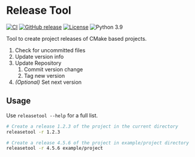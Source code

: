 # Release Tool

[![CI](https://github.com/offa/release-tool/workflows/ci/badge.svg)](https://github.com/offa/release-tool/actions)
[![GitHub release](https://img.shields.io/github/release/offa/release-tool.svg)](https://github.com/offa/release-tool/releases)
[![License](https://img.shields.io/badge/license-GPLv3-yellow.svg)](LICENSE)
![Python 3.9](https://img.shields.io/badge/python-3.9-green.svg)

Tool to create project releases of CMake based projects.

1. Check for uncommitted files
1. Update version info
1. Update Repository
    1. Commit version change
    1. Tag new version
1. *(Optional)* Set next version

## Usage

Use `releasetool --help` for a full list.

```bash
# Create a release 1.2.3 of the project in the current directory
releasetool -r 1.2.3

# Create a release 4.5.6 of the project in example/project directory
releasetool -r 4.5.6 example/project
```
